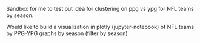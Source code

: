 Sandbox for me to test out idea for clustering on ppg vs ypg for NFL teams by season.

Would like to build a visualization in plotly (jupyter-notebook) of NFL teams by PPG-YPG graphs by season (filter by season)
